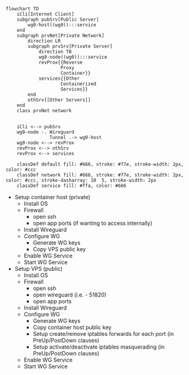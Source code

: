 ``` mermaid
flowchart TD
    iCli[Internet Client]
    subgraph pubSrv[Public Server]
        wg0-host((wg0)):::service
    end
    subgraph prvNet[Private Network]
        direction LR
        subgraph prvSrv[Private Server]
            direction TB
            wg0-node((wg0)):::service
            revProx{{Reverse 
                    Proxy 
                    Container}}
            services{{Other
                    Containerized
                    Services}}
        end
        othSrv[[Other Servers]]
    end
    class prvNet network


    iCli <--> pubSrv
    wg0-node -. Wireguard
                Tunnel .-> wg0-host
    wg0-node <--> revProx
    revProx <--> othSrv
    revProx <--> services

    classDef default fill: #666, stroke: #77e, stroke-width: 2px, color: #ccc
    classDef network fill: #666, stroke: #77e, stroke-width: 2px, color: #ccc, stroke-dasharray: 10  5, stroke-width: 2px
    classDef service fill: #ffa, color: #666
```


- Setup container host (private)
  - Install OS
  - Firewall
    - open ssh
    - open app ports (if wanting to access internally)
  - Install Wireguard
  - Configure WG
    - Generate WG keys
    - Copy VPS public key
  - Enable WG Service
  - Start WG Service
- Setup VPS (public)
  - Install OS
  - Firewall
    - open ssh
    - open wireguard (i.e. - 51820)
    - open app ports
  - Install Wireguard
  - Configure WG
    - Generate WG keys
    - Copy container host public key
    - Setup create/remove iptables forwards for each port (in PreUp/PostDown clauses)
    - Setup activate/deactivate iptables masquerading (in PreUp/PostDown clauses)
  - Enable WG Service
  - Start WG Service

